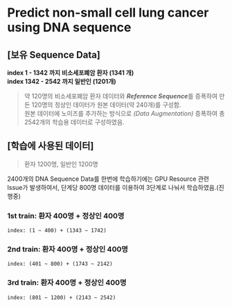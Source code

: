 # Predict non-small cell lung cancer using DNA sequence  

## [보유 Sequence Data]
<b> index 1 - 1342 까지 비소세포폐암 환자 (1341 개)</b>  
<b> index 1342 - 2542 까지 일반인 (1201개)</b>  
> 약 120명의 비소세포폐암 환자 데이터와 <i><b>Reference Sequence</b></i>를 증폭하여 만든 120명의 정상인 데이터가 원본 데이터(약 240개)를 구성함.  
> 원본 데이터에 노이즈를 추가하는 방식으로 <i>(Data Augmentation)</i> 증폭하여 총 2542개의 학습용 데이터로 구성하였음.

## [학습에 사용된 데이터]
> 환자 1200명, 일반인 1200명

2400개의 DNA Sequence Data를 한번에 학습하기에는 GPU Resource 관련 Issue가 발생하여서,
단계당 800명 데이터를 이용하여 3단계로 나눠서 학습하였음.(진행중)

### 1st train: 환자 400명 + 정상인 400명  
	index: (1 ~ 400) + (1343 ~ 1742)   
  
### 2nd train: 환자 400명 + 정상인 400명  
	index: (401 ~ 800) + (1743 ~ 2142)  
  
### 3rd train: 환자 400명 + 정상인 400명  
 	index: (801 ~ 1200) + (2143 ~ 2542)  
